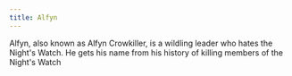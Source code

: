 ```yaml
---
title: Alfyn
---
```


Alfyn, also known as Alfyn Crowkiller, is a wildling leader who hates the Night's Watch. He gets his name from his history of killing members of the Night's Watch



